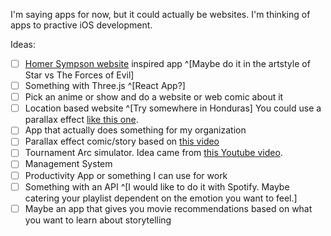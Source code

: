 I'm saying apps for now, but it could actually be websites. I'm thinking of apps to practive iOS development. 

Ideas:

- [ ] [Homer Sympson website](http://www.homerswebpage.com/) inspired app ^[Maybe do it in the artstyle of Star vs The Forces of Evil]
- [ ] Something with Three.js ^[React App?]
- [ ] Pick an anime or show and do a website or web comic about it
- [ ] Location based website ^[Try somewhere in Honduras] You could use a parallax effect [like this one](https://www.youtube.com/watch?v=Yo3j_Dx4u7c).
- [ ] App that actually does something for my organization
- [ ] Parallax effect comic/story based on [this video](https://www.youtube.com/watch?v=F5ZKI-g-_qo&t=1788s)
- [ ] Tournament Arc simulator. Idea came from [this Youtube video](https://www.youtube.com/watch?v=n2B-FClr5rA). 
- [ ] Management System
- [ ] Productivity App or something I can use for work
- [ ] Something with an API ^[I would like to do it with Spotify. Maybe catering your playlist dependent on the emotion you want to feel.]
- [ ] Maybe an app that gives you movie recommendations based on what you want to learn about storytelling